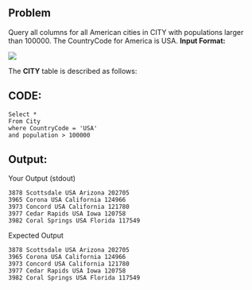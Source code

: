 ## Problem
 Query all columns for all American cities in CITY with populations larger than 100000. The CountryCode for America is USA.
 **Input Format:**

![](https://s3.amazonaws.com/hr-challenge-images/8137/1449729804-f21d187d0f-CITY.jpg)

The **CITY** table is described as follows:

## CODE:

  
	Select * 
	From City 
	where CountryCode = 'USA'
	and population > 100000
    
## Output:
Your Output (stdout)

    3878 Scottsdale USA Arizona 202705 
    3965 Corona USA California 124966 
    3973 Concord USA California 121780 
    3977 Cedar Rapids USA Iowa 120758 
    3982 Coral Springs USA Florida 117549
    
Expected Output

    3878 Scottsdale USA Arizona 202705 
    3965 Corona USA California 124966 
    3973 Concord USA California 121780 
    3977 Cedar Rapids USA Iowa 120758 
    3982 Coral Springs USA Florida 117549
    

